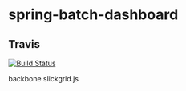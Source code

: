 # spring-batch-dashboard

## Travis
[![Build Status](https://travis-ci.org/SpringBatchDashboard/spring-batch-dashboard.svg?branch=master)](https://travis-ci.org/SpringBatchDashboard/spring-batch-dashboard)

backbone
slickgrid.js
